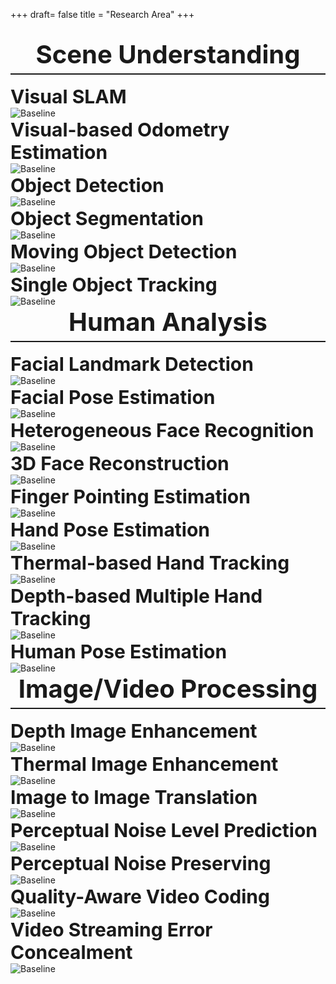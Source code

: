 +++
draft= false
title = "Research Area"
+++

<style>
    .big-title{
        border-bottom: 2px solid;
        font-size: 40px;
        padding-bottom: 6px;
        font-weight: bold;
        text-align: center;
        }
    .small-title{
        font-size: 30px;
        font-weight: bold;
        }    
</style>

</br>
<div class="big-title">Scene Understanding</div>

</br>
<div class="small-title">Visual SLAM</div>
<img alt="Baseline" width="" height="" src="/web-demo/img_research/Visual SLAM.png">

</br>
<div class="small-title">Visual-based Odometry Estimation</div>
<img alt="Baseline" width="" height="" src="/web-demo/img_research/Visual-based Odometry Estimation.png">

</br>
<div class="small-title">Object Detection</div>
<img alt="Baseline" width="" height="" src="/web-demo/img_research/Object Detection.png">

</br>
<div class="small-title">Object Segmentation</div>
<img alt="Baseline" width="" height="" src="/web-demo/img_research/Object Segmentation.png">

</br>
<div class="small-title">Moving Object Detection</div>
<img alt="Baseline" width="" height="" src="/web-demo/img_research/Moving Object Detection.png">

</br>
<div class="small-title">Single Object Tracking</div>
<img alt="Baseline" width="" height="" src="/web-demo/img_research/Single Object Tracking.png">

</br>
<div class="big-title">Human Analysis</div>

</br>
<div class="small-title">Facial Landmark Detection</div>
<img alt="Baseline" width="" height="" src="/web-demo/img_research/Facial Landmark Detection.png">

</br>
<div class="small-title">Facial Pose Estimation</div>
<img alt="Baseline" width="" height="" src="/web-demo/img_research/Facial Pose Estimation.png">

</br>
<div class="small-title">Heterogeneous Face Recognition</div>
<img alt="Baseline" width="" height="" src="/web-demo/img_research/Heterogeneous Face Recognition.png">

</br>
<div class="small-title">3D Face Reconstruction</div>
<img alt="Baseline" width="" height="" src="/web-demo/img_research/3D Face Reconstruction.png">

</br>
<div class="small-title">Finger Pointing Estimation</div>
<img alt="Baseline" width="" height="" src="/web-demo/img_research/Finger Pointing Estimation.png">

</br>
<div class="small-title">Hand Pose Estimation</div>
<img alt="Baseline" width="" height="" src="/web-demo/img_research/Hand Pose Estimation.png">

</br>
<div class="small-title">Thermal-based Hand Tracking</div>
<img alt="Baseline" width="" height="" src="/web-demo/img_research/Thermal-based Hand Tracking.png">

</br>
<div class="small-title">Depth-based Multiple Hand Tracking</div>
<img alt="Baseline" width="" height="" src="/web-demo/img_research/Depth-based Multiple Hand Tracking.png">

</br>
<div class="small-title">Human Pose Estimation</div>
<img alt="Baseline" width="" height="" src="/web-demo/img_research/Human Pose Estimation.png">

</br>
<div class="big-title">Image/Video Processing</div>

</br>
<div class="small-title">Depth Image Enhancement</div>
<img alt="Baseline" width="" height="" src="/web-demo/img_research/Depth Image Enhancement.png">

</br>
<div class="small-title">Thermal Image Enhancement</div>
<img alt="Baseline" width="" height="" src="/web-demo/img_research/Thermal Image Enhancement.png">

</br>
<div class="small-title">Image to Image Translation</div>
<img alt="Baseline" width="" height="" src="/web-demo/img_research/Image to Image Translation.png">

</br>
<div class="small-title">Perceptual Noise Level Prediction</div>
<img alt="Baseline" width="" height="" src="/web-demo/img_research/Perceptual Noise Level Prediction.png">

</br>
<div class="small-title">Perceptual Noise Preserving</div>
<img alt="Baseline" width="" height="" src="/web-demo/img_research/Perceptual Noise Preserving.png">

</br>
<div class="small-title">Quality-Aware Video Coding</div>
<img alt="Baseline" width="" height="" src="/web-demo/img_research/Quality-Aware Video Coding.png">

</br>
<div class="small-title">Video Streaming Error Concealment</div>
<img alt="Baseline" width="" height="" src="/web-demo/img_research/Video Streaming Error Concealment.png">